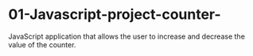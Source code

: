 # 01-Javascript-project-counter-
JavaScript application that allows the user to increase and decrease the value of the counter.
